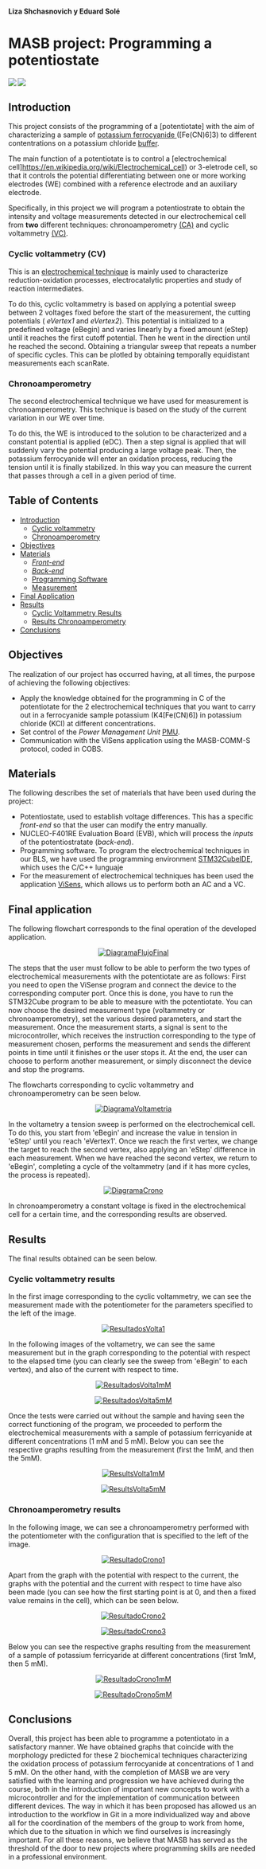 [//]: # (Contacto Linkedin:Liza https://www.linkedin.com/in/liza-s-97a01597, Edu https://www.linkedin.com/in/eduard-sol%C3%A9-galindo-07a1891ba/ )

#### Liza Shchasnovich y Eduard Solé

# **MASB project: Programming a potentiostate**

<img align="left" src="https://img.shields.io/badge/Project-Potentiostate-yellow"><img align="left" src="https://img.shields.io/badge/Environment-STM32CubeIDE-blue"></br>


## **Introduction**

This project consists of the programming of a [potentiotate] with the aim of characterizing a sample of [potassium ferrocyanide ](https://en.wikipedia.org/wiki/Potassium_ferricyanide)([Fe(CN)6]3) to different contentrations on a potassium chloride [buffer](https://chem.libretexts.org/Bookshelves/Physical_and_Theoretical_Chemistry_Textbook_Maps/Supplemental_Modules_(Physical_and_Theoretical_Chemistry)/Acids_and_Bases/Buffers).

The main function of a potentiotate is to control a [electrochemical cell]https://en.wikipedia.org/wiki/Electrochemical_cell) or 3-eletrode cell, so that it controls the potential differentiating between one or more working electrodes (WE) combined with a reference electrode and an auxiliary electrode.

Specifically, in this project we will program a potentiostrate to obtain the intensity and voltage measurements detected in our electrochemical cell from **two** different techniques: chronoamperometry [(CA)](#CA) and cyclic voltammetry [(VC)](#CV).

### **Cyclic voltammetry (CV)**

This is an [electrochemical technique](https://chem.libretexts.org/Bookshelves/Analytical_Chemistry/Supplemental_Modules_(Analytical_Chemistry)/Instrumental_Analysis/Cyclic_Voltammetry) is mainly used to characterize reduction-oxidation processes, electrocatalytic properties and study of reaction intermediates.

To do this, cyclic voltammetry is based on applying a potential sweep between 2 voltages fixed before the start of the measurement, the cutting potentials ( _eVertex1_ and _eVertex2_). This potential is initialized to a predefined voltage (eBegin) and varies linearly by a fixed amount (eStep) until it reaches the first cutoff potential. Then he went in the direction until he reached the second. Obtaining a triangular sweep that repeats a number of specific cycles. This can be plotled by obtaining temporally equidistant measurements each scanRate.

### **Chronoamperometry**

The second electrochemical technique we have used for measurement is chronoamperometry. This technique is based on the study of the current variation in our WE over time.

To do this, the WE is introduced to the solution to be characterized and a constant potential is applied (eDC). Then a step signal is applied that will suddenly vary the potential producing a large voltage peak. Then, the potassium ferrocyanide will enter an oxidation process, reducing the tension until it is finally stabilized. In this way you can measure the current that passes through a cell in a given period of time.



## **Table of Contents**

- [Introduction](#este-project-consists)
  - [Cyclic voltammetry](#voltametria-cyclical)
  - [Chronoamperometry](#cronoamperometria)
- [Objectives](#objetivos)
- [Materials](#materiales)
  - [_Front-end_](#front-end)
  - [_Back-end_](#back-end)
  - [Programming Software](#stm32cubeide)
  - [Measurement](#visens)
- [Final Application](#aplicación-final)
- [Results](#resultados)
  - [Cyclic Voltammetry Results](#resultados-voltametria-ciclica)
  - [Results Chronoamperometry](#resultados-chronoamperometry)
- [Conclusions](#conclusiones)



## **Objectives**

The realization of our project has occurred having, at all times, the purpose of achieving the following objectives:

- Apply the knowledge obtained for the programming in C of the potentiotate for the 2 electrochemical techniques that you want to carry out in a ferrocyanide sample
potassium (K4[Fe(CN)6]) in potassium chloride (KCl) at different concentrations.
- Set control of the _Power Management Unit_ [PMU](#PMU).
- Communication with the ViSens application using the MASB-COMM-S protocol, coded in COBS.



## **Materials**

The following describes the set of materials that have been used during the project:

- Potentiostate, used to establish voltage differences. This has a specific _front-end_ so that the user can modify the entry manually.
- NUCLEO-F401RE Evaluation Board (EVB), which will process the _inputs_ of the potentiostratate (_back-end_).
- Programming software. To program the electrochemical techniques in our BLS, we have used the programming environment [STM32CubeIDE](https://www.st.com/en/development-tools/stm32cubeide.html), which uses the C/C++ lunguaje
- For the measurement of electrochemical techniques has been used the application [ViSens](https://github.com/Albert-Alvarez/viSens-S/releases/tag/v0.2.0), which allows us to perform both an AC and a VC.

## **Final application**


The following flowchart corresponds to the final operation of the developed application.

<p align="center">
<a href="https://github.com/Biomedical-Electronics/masb-pot-s-gg/tree/master/Docs/assets/FlujoFinal.png">
<img src="https://github.com/Biomedical-Electronics/masb-pot-s-gg/tree/master/Docs/assets/FlujoFinal.png" alt="DiagramaFlujoFinal" />
</a>
</p>


The steps that the user must follow to be able to perform the two types of electrochemical measurements with the potentiotate are as follows:
First you need to open the ViSense program and connect the device to the corresponding computer port.
Once this is done, you have to run the STM32Cube program to be able to measure with the potentiotate.
You can now choose the desired measurement type (voltammetry or chronoamperometry), set the various desired parameters, and start the measurement.
Once the measurement starts, a signal is sent to the microcontroller, which receives the instruction corresponding to the type of measurement chosen, performs the measurement and sends the different points in time until it finishes or the user stops it. At the end, the user can choose to perform another measurement, or simply disconnect the device and stop the programs.

The flowcharts corresponding to cyclic voltammetry and chronoamperometry can be seen below.

<p align="center">
<a href="https://github.com/Biomedical-Electronics/masb-pot-s-gg/tree/master/Docs/assets/Volta.png">
<img src="https://github.com/Biomedical-Electronics/masb-pot-s-gg/tree/master/Docs/assets/Volta.png" alt="DiagramaVoltametria" />
</a>
</p>


In the voltametry a tension sweep is performed on the electrochemical cell. To do this, you start from 'eBegin' and increase the value in tension in 'eStep' until you reach 'eVertex1'. Once we reach the first vertex, we change the target to reach the second vertex, also applying an 'eStep' difference in each measurement. When we have reached the second vertex, we return to 'eBegin', completing a cycle of the voltammetry (and if it has more cycles, the process is repeated).
<p align="center">
<a href="https://github.com/Biomedical-Electronics/masb-pot-s-gg/tree/master/Docs/assets/Crono.png">
<img src="https://github.com/Biomedical-Electronics/masb-pot-s-gg/tree/master/Docs/assets/Crono.png" alt="DiagramaCrono" />
</a>
</p>


In chronoamperometry a constant voltage is fixed in the electrochemical cell for a certain time, and the corresponding results are observed.

## Results

The final results obtained can be seen below.

### **Cyclic voltammetry results**

In the first image corresponding to the cyclic voltammetry, we can see the measurement made with the potentiometer for the parameters specified to the left of the image.

<p align="center">
<a href="https://github.com/Biomedical-Electronics/masb-pot-s-gg/tree/master/Docs/assets/ResultadoVolta1.png">
<img src="https://github.com/Biomedical-Electronics/masb-pot-s-gg/tree/master/Docs/assets/ResultadoVolta1.png" alt="ResultadosVolta1" />
</a>
</p>


In the following images of the voltametry, we can see the same measurement but in the graph corresponding to the potential with respect to the elapsed time (you can clearly see the sweep from 'eBegin' to each vertex), and also of the current with respect to time.

<p align="center">
<a href="https://github.com/Biomedical-Electronics/masb-pot-s-gg/tree/master/Docs/assets/ResultadoVolta1mM.png">
<img src="https://github.com/Biomedical-Electronics/masb-pot-s-gg/tree/master/Docs/assets/ResultadoVolta1mM.png" alt="ResultadosVolta1mM" />
</a>
</p>

<p align="center">
<a href="https://github.com/Biomedical-Electronics/masb-pot-s-gg/tree/master/Docs/assets/ResultadoVolta5mM.png">
<img src="https://github.com/Biomedical-Electronics/masb-pot-s-gg/tree/master/Docs/assets/ResultadoVolta5mM.png" alt="ResultadosVolta5mM" />
</a>
</p>


Once the tests were carried out without the sample and having seen the correct functioning of the program, we proceeded to perform the electrochemical measurements with a sample of potassium ferricyanide at different concentrations (1 mM and 5 mM). Below you can see the respective graphs resulting from the measurement (first the 1mM, and then the 5mM).

<p align="center">
<a href="https://github.com/Biomedical-Electronics/masb-pot-s-gg/tree/master/Docs/assets/ResultadoVolta1mM.png">
<img src="https://github.com/Biomedical-Electronics/masb-pot-s-gg/tree/master/Docs/assets/ResultadoVolta1mM.png" alt="ResultsVolta1mM" />
</a>
</p>


<p align="center">
<a href="https://github.com/Biomedical-Electronics/masb-pot-s-gg/tree/master/Docs/assets/ResultadoVolta5mM.png">
<img src="https://github.com/Biomedical-Electronics/masb-pot-s-gg/tree/master/Docs/assets/ResultadoVolta5mM.png" alt="ResultsVolta5mM" />
</a>
</p>


### **Chronoamperometry results**

In the following image, we can see a chronoamperometry performed with the potentiometer with the configuration that is specified to the left of the image.

<p align="center">
<a href="https://github.com/Biomedical-Electronics/masb-pot-s-gg/tree/master/Docs/assets/ResultadoCrono1.png">
<img src="https://github.com/Biomedical-Electronics/masb-pot-s-gg/tree/master/Docs/assets/ResultadoCrono1.png" alt="ResultadoCrono1" />
</a>
</p>


Apart from the graph with the potential with respect to the current, the graphs with the potential and the current with respect to time have also been made (you can see how the first starting point is at 0, and then a fixed value remains in the cell), which can be seen below.

<p align="center">
<a href="https://github.com/Biomedical-Electronics/masb-pot-s-gg/tree/master/Docs/assets/ResultadoCrono2.png">
<img src="https://github.com/Biomedical-Electronics/masb-pot-s-gg/tree/master/Docs/assets/ResultadoCrono2.png" alt="ResultadoCrono2" />
</a>
</p>

<p align="center">
<a href="https://github.com/Biomedical-Electronics/masb-pot-s-gg/tree/master/Docs/assets/ResultadoCrono3.png">
<img src="https://github.com/Biomedical-Electronics/masb-pot-s-gg/tree/master/Docs/assets/ResultadoCrono3.png" alt="ResultadoCrono3" />
</a>
</p>

Below you can see the respective graphs resulting from the measurement of a sample of potassium ferricyaride at different concentrations (first 1mM, then 5 mM).

<p align="center">
<a href="https://github.com/Biomedical-Electronics/masb-pot-s-gg/tree/master/Docs/assets/ResultadoCrono1mM.png">
<img src="https://github.com/Biomedical-Electronics/masb-pot-s-gg/tree/master/Docs/assets/ResultadoCrono1mM.png" alt="ResultadoCrono1mM" />
</a>
</p>

<p align="center">
<a href="https://github.com/Biomedical-Electronics/masb-pot-s-gg/tree/master/Docs/assets/ResultadoCrono5mM.png">
<img src="https://github.com/Biomedical-Electronics/masb-pot-s-gg/tree/master/Docs/assets/ResultadoCrono5mM.png" alt="ResultadoCrono5mM" />
</a>
</p>


## **Conclusions**

Overall, this project has been able to programme a potentiotato in a satisfactory manner. We have obtained graphs that coincide with the morphology predicted for these 2 biochemical techniques characterizing the oxidation process of potassium ferrocyanide at concentrations of 1 and 5 mM.
On the other hand, with the completion of MASB we are very satisfied with the learning and progression we have achieved during the course, both in the introduction of important new concepts to work with a microcontroller and for the implementation of communication between different devices.
The way in which it has been proposed has allowed us an introduction to the workflow in Git in a more individualized way and above all for the coordination of the members of the group to work from home, which due to the situation in which we find ourselves is increasingly important.
For all these reasons, we believe that MASB has served as the threshold of the door to new projects where programming skills are needed in a professional environment.
